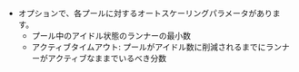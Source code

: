 - オプションで、各プールに対するオートスケーリングパラメータがあります。
  - プール中のアイドル状態のランナーの最小数
  - アクティブタイムアウト: プールがアイドル数に削減されるまでにランナーがアクティブなままでいるべき分数
